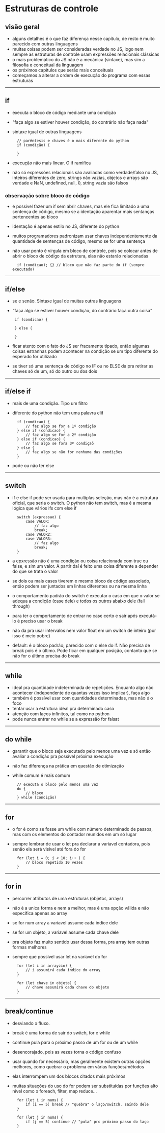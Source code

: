 # Estruturas de controle

## visão geral

- alguns detalhes é o que faz diferença nesse capítulo, de resto é muito parecido com outras linguagens
- muitas coisas podem ser consideradas verdade no JS, logo nem sempre as estruturas de controle usam expressões relacionais clássicas 
- o mais problemático do JS não é a mecânica (sintaxe), mas sim a filosofia e conceitual da linguagem
- os próximos capítulos que serão mais conceituais
- começamos a alterar a ordem de execução do programa com essas estruturas

---

## if 

- executa o bloco de código mediante uma condição
- "faça algo se estiver houver condição, do contrário não faça nada"
- sintaxe igual de outras linguagens

        // parêntesis e chaves é o mais diferente do python
        if (condição) {

        }

- execução não mais linear. O if ramifica 
- não só expressões relacionais são avaliadas como verdade/falso no JS, inteiros diferentes de zero, strings não vazias, objetos e arrays são verdade e NaN, undefined, null, 0, string vazia são falsos

### observação sobre bloco de código

- é possível fazer um if sem abrir chaves, mas ele fica limitado a uma sentença de código, mesmo se a identação aparentar mais sentanças pertencentes ao bloco
- identação é apenas estilo no JS, diferente do python
- muitos programadores padronizam usar chaves independentemente da quantidade de sentenças de código, mesmo se for uma sentença
- não usar ponto é vírgula em bloco de controle, pois se colocar antes de abrir o bloco de código da estrutura, elas não estarão relacionadas

        if (condiçao); {} // bloco que não faz parte do if (sempre executado)

---

## if/else

- se e senão. Sintaxe igual de muitas outras linguagens
-  "faça algo se estiver houver condição, do contrário faça outra coisa"

        if (condicao) {

        } else {

        }

- ficar atento com o fato do JS ser fracamente tipado, então algumas coisas estranhas podem acontecer na condição se um tipo diferente do esperado for utilizado
- se tiver só uma sentença de código no IF ou no ELSE da pra retirar as chaves só de um, só do outro ou dos dois

---

## if/else if

- mais de uma condição. Tipo um filtro
- diferente do python não tem uma palavra elif 

        if (condicao) {
            // faz algo se for a 1º condição
        } else if (condicao) {
            // faz algo se for a 2º condição
        } else if (condicao) {
            // faz algo se fora 3º condiçaõ
        } else {
            // faz algo se não for nenhuma das condições
        }
        
- pode ou não ter else

---

## switch

- if e else if pode ser usada para multiplas seleção, mas não é a estrutura oficial, que seria o switch. O python não tem switch, mas é a mesma lógica que vários ifs com else if

        switch (expressao) {
            case VALOR:
                // faz algo
                break;
            case VALOR2:
            case VALOR3:
                // faz algo
                break;
        }

- a epxressão não é uma condição ou coisa relacionada com true ou false, e sim um valor. A partir daí é feito uma coisa diferente a depender do que se trata o valor
- se dois ou mais cases tiverem o mesmo bloco de código associado, então podem ser juntados em linhas diferentes ou na mesma linha
- o comportamento padrão do switch é executar o caso em que o valor se adequa a condição (case dele) e todos os outros abaixo dele (fall through)
- para ter o comportamento de entrar no case certo e sair após executá-lo é preciso usar o break
- não da pra usar intervalos nem valor float em um switch de inteiro (por isso é meio pobre)
- default: é o bloco padrão, parecido com o else do if. Não precisa de break pois é o último. Pode ficar em qualquer posição, contanto que se não for o último precisa do break

--- 

## while 

- ideal pra quantidade indeterminada de repetições. Enquanto algo não acontecer (independente de quantas vezes isso implicar), faça algo
- também é possível usar com quantidades determinadas, mas não é o foco
- tentar usar a estrutura ideal pra determinado caso
- atenção com laços infinitos, tal como no python 
- pode nunca entrar no while se a expressão for falsat

---

## do while

- garantir que o bloco seja executado pelo menos uma vez e só então avaliar a condição pra possível próxima execução
- não faz diferença na prática em questão de otimização 
- while comum é mais comum

        // executa o bloco pelo menos uma vez 
        do {
            // bloco
        } while (condição)

---

## for 

- o for é como se fosse um while com número determinado de passos, mas com os elementos do contador reunidos em um só lugar
- sempre lembrar de usar o let pra declarar a variavel contadora, pois senão ela será visivel até fora do for 

        for (let i = 0; i < 10; i++ ) {
            // bloco repetido 10 vezes
        }


---

## for in

- percorrer atributos de uma estruturas (objetos, arrays)
- não é a unica forma e nem a melhor, mas é uma opção válida e não especifica apenas ao array
- se for num array a variavel assume cada indice dele
- se for um objeto, a variavel assume cada chave dele
- pra objeto faz muito sentido usar dessa forma, pra array tem outras formas melhores
- sempre que possível usar let na variavel do for

        for (let i in arrayzin) {
            // i assumirá cada indice do array
        }

        for (let chave in objeto) {
            // chave assumirá cada chave do objeto
        }

---

## break/continue

- desviando o fluxo.
- break é uma forma de sair do switch, for e while
- continue pula para o próximo passo de um for ou de um while
- desencorajado, pois as vezes torna o código confuso
- usar quando for necessário, mas geralmente existem outras opções melhores, como quebrar o problema em várias funções/métodos
- elas interrompem um dos blocos citados mais próximos
- muitas situações do uso do for podem ser substituídas por funções alto nível como o foreach, filter, map reduce...

        for (let i in nums) {
            if (i == 5) break // "quebra" o laço/switch, saíndo dele
        }

        for (let j in nums) {
            if (j == 5) continue // "pula" pro próximo passo do laço
        }